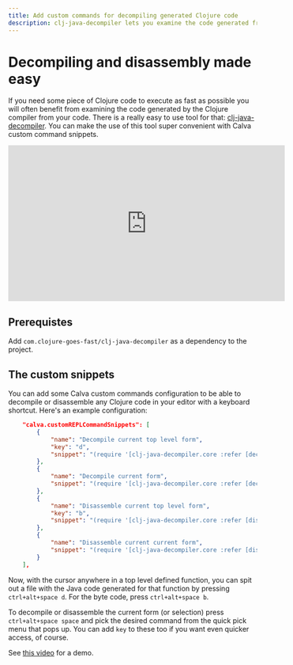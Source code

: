 ```yaml
---
title: Add custom commands for decompiling generated Clojure code
description: clj-java-decompiler lets you examine the code generated from your Clojure code. Here's how to set it up and create some custom Calva commands to give you keystroke access to peek at the bytecode or Java code of any code in your editor.
---
```


# Decompiling and disassembly made easy

If you need some piece of Clojure code to execute as fast as possible you will often benefit from examining the code generated by the Clojure compiler from your code. There is a really easy to use tool for that: [clj-java-decompiler](https://github.com/clojure-goes-fast/clj-java-decompiler). You can make the use of this tool super convenient with Calva custom command snippets.

<iframe width="560" height="315" src="https://www.youtube.com/embed/sPP4LCpBic8" title="YouTube video player" frameborder="0" allow="accelerometer; autoplay; clipboard-write; encrypted-media; gyroscope; picture-in-picture" allowfullscreen></iframe>

## Prerequistes

Add `com.clojure-goes-fast/clj-java-decompiler` as a dependency to the project.

## The custom snippets

You can add some Calva custom commands configuration to be able to decompile or disassemble any Clojure code in your editor with a keyboard shortcut. Here's an example configuration:

```json
    "calva.customREPLCommandSnippets": [
        {
            "name": "Decompile current top level form",
            "key": "d",
            "snippet": "(require '[clj-java-decompiler.core :refer [decompile]]) (spit \"decompiled-$top-level-defined-symbol.java\" (with-out-str (decompile $top-level-form)))"
        },
        {
            "name": "Decompile current form",
            "snippet": "(require '[clj-java-decompiler.core :refer [decompile]]) (spit \"decompiled.java\" (with-out-str (decompile $current-form)))"
        },
        {
            "name": "Disassemble current top level form",
            "key": "b",
            "snippet": "(require '[clj-java-decompiler.core :refer [disassemble]]) (spit \"bytecode-$top-level-defined-symbol.class\" (with-out-str (disassemble $top-level-form)))"
        },
        {
            "name": "Disassemble current current form",
            "snippet": "(require '[clj-java-decompiler.core :refer [disassemble]]) (spit \"bytecode.class\" (with-out-str (disassemble $current-form)))"
        }
    ],
```

Now, with the cursor anywhere in a top level defined function, you can spit out a file with the Java code generated for that function by pressing `ctrl+alt+space d`. For the byte code, press `ctrl+alt+space b`.

To decompile or disassemble the current form (or selection) press `ctrl+alt+space space` and pick the desired command from the quick pick menu that pops up. You can add `key` to these too if you want even quicker access, of course.

See [this video](https://www.youtube.com/watch?v=sPP4LCpBic8) for a demo.